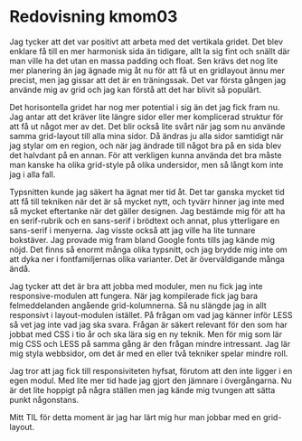 ---
---
Redovisning kmom03
=========================

Jag tycker att det var positivt att arbeta med det vertikala gridet. Det blev enklare få till en mer harmonisk sida än tidigare, allt la sig fint och snällt där man ville ha det utan en massa padding och float. Sen krävs det nog lite mer planering än jag ägnade mig åt nu för att få ut en gridlayout ännu mer precist, men jag gissar att det är en träningssak. Det var första gången jag använde mig av grid och jag kan förstå att det har blivit så populärt.

Det horisontella gridet har nog mer potential i sig än det jag fick fram nu. Jag antar att det kräver lite längre sidor eller mer komplicerad struktur för att få ut något mer av det. Det blir också lite svårt när jag som nu använde samma grid-layout till alla mina sidor. Då ändras ju alla sidor samtidigt när jag stylar om en region, och när jag ändrade till något bra på en sida blev det halvdant på en annan. För att verkligen kunna använda det bra måste man kanske ha olika grid-style på olika undersidor, men så långt kom inte jag i alla fall.

Typsnitten kunde jag säkert ha ägnat mer tid åt. Det tar ganska mycket tid att få till tekniken när det är så mycket nytt, och tyvärr hinner jag inte med så mycket eftertanke när det gäller designen. Jag bestämde mig för att ha en serif-rubrik och en sans-serif i brödtext och annat, plus ytterligare en sans-serif i menyerna. Jag visste också att jag ville ha lite tunnare bokstäver. Jag provade mig fram bland Google fonts tills jag kände mig nöjd. Det finns så enormt många olika typsnitt, och jag brydde mig inte om att dyka ner i fontfamiljernas olika varianter. Det är överväldigande många ändå.

Jag tycker att det är bra att jobba med moduler, men nu fick jag inte responsive-modulen att fungera. När jag kompilerade fick jag bara felmeddelanden angående grid-kolumnerna. Så nu slängde jag in allt responsivt i layout-modulen istället. På frågan om vad jag känner inför LESS så vet jag inte vad jag ska svara. Frågan är säkert relevant för den som har jobbat med CSS i tio år och ska lära sig en ny teknik. Men för mig som lär mig CSS och LESS på samma gång är den frågan mindre intressant. Jag lär mig styla webbsidor, om det är med en eller två tekniker spelar mindre roll.

Jag tror att jag fick till responsiviteten hyfsat, förutom att den inte ligger i en egen modul. Med lite mer tid hade jag gjort den jämnare i övergångarna. Nu är det lite hoppigt på några ställen men jag kände mig tvungen att sätta punkt någonstans.

Mitt TIL för detta moment är jag har lärt mig hur man jobbar med en grid-layout.
